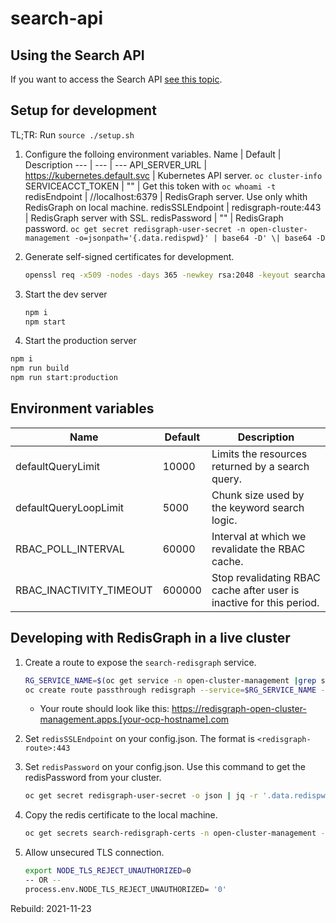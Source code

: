 # search-api

## Using the Search API

If you want to access the Search API [see this topic](./docs/API_ACCESS.md).

## Setup for development

TL;TR: Run `source ./setup.sh`

1. Configure the folloing environment variables.
    Name              | Default                          | Description
    ---               | ---                              | ---
    API_SERVER_URL    | <https://kubernetes.default.svc> | Kubernetes API server. `oc cluster-info`
    SERVICEACCT_TOKEN | ""                               | Get this token with `oc whoami -t`
    redisEndpoint     | //localhost:6379                 | RedisGraph server. Use only whith RedisGraph on local machine.
    redisSSLEndpoint  | redisgraph-route:443             | RedisGraph server with SSL.
    redisPassword     | ""                               | RedisGraph password. `oc get secret redisgraph-user-secret -n open-cluster-management -o=jsonpath='{.data.redispwd}' | base64 -D' \| base64 -D`

2. Generate self-signed certificates for development.

    ```bash
    openssl req -x509 -nodes -days 365 -newkey rsa:2048 -keyout searchapi.key -out searchapi.crt -config req.conf -extensions 'v3_req'
    ```

3. Start the dev server

    ```bash
    npm i
    npm start
    ```

4. Start the production server

```bash
npm i
npm run build
npm run start:production
```

## Environment variables

Name                    | Default | Description
---                     | ---     | ---
defaultQueryLimit       | 10000   | Limits the resources returned by a search query.
defaultQueryLoopLimit   | 5000    | Chunk size used by the keyword search logic.
RBAC_POLL_INTERVAL      | 60000   | Interval at which we revalidate the RBAC cache.
RBAC_INACTIVITY_TIMEOUT | 600000  | Stop revalidating RBAC cache after user is inactive for this period.

## Developing with RedisGraph in a live cluster

1. Create a route to expose the `search-redisgraph` service.

    ```bash
    RG_SERVICE_NAME=$(oc get service -n open-cluster-management |grep search-redisgraph | awk '{print $1;}')
    oc create route passthrough redisgraph --service=$RG_SERVICE_NAME --insecure-policy='Redirect' --port='redisgraph' -n open-cluster-management
    ```

    - Your route should look like this: <https://redisgraph-open-cluster-management.apps.[your-ocp-hostname].com>

2. Set `redisSSLEndpoint` on your config.json. The format is `<redisgraph-route>:443`

3. Set `redisPassword` on your config.json. Use this command to get the redisPassword from your cluster.

    ```bash
    oc get secret redisgraph-user-secret -o json | jq -r '.data.redispwd' | base64 -D | pbcopy
    ```

4. Copy the redis certificate to the local machine.

    ```bash
    oc get secrets search-redisgraph-certs -n open-cluster-management -o json |jq -r '.data["ca.crt"]' | base64 -d > ./rediscert/redis.crt
    ```

5. Allow unsecured TLS connection.

    ```bash
    export NODE_TLS_REJECT_UNAUTHORIZED=0
    -- OR --
    process.env.NODE_TLS_REJECT_UNAUTHORIZED= '0'
    ```

Rebuild: 2021-11-23
